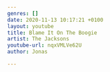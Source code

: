 ```yaml
---
genres: []
date: 2020-11-13 10:17:21 +0100
layout: youtube
title: Blame It On The Boogie
artist: The Jacksons
youtube-url: nqxVMLVe62U
author: Jonas

---
```

